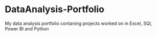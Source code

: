 # DataAnalysis-Portfolio
My data analysis portfolio contaning projects worked on in Excel, SQl, Power BI and Python
